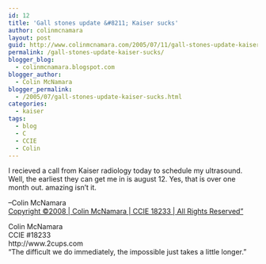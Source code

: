 ```yaml
---
id: 12
title: 'Gall stones update &#8211; Kaiser sucks'
author: colinmcnamara
layout: post
guid: http://www.colinmcnamara.com/2005/07/11/gall-stones-update-kaiser-sucks/
permalink: /gall-stones-update-kaiser-sucks/
blogger_blog:
  - colinmcnamara.blogspot.com
blogger_author:
  - Colin McNamara
blogger_permalink:
  - /2005/07/gall-stones-update-kaiser-sucks.html
categories:
  - kaiser
tags:
  - blog
  - C
  - CCIE
  - Colin
---
```

I recieved a call from Kaiser radiology today to schedule my ultrasound.  
Well, the earliest they can get me in is august 12. Yes, that is over one month out. amazing isn&#8217;t it.

&#8211;Colin McNamara  
[Copyright ©2008 | Colin McNamara | CCIE 18233 | All Rights Reserved&#8221;][1]

<p class="blogger-post-footer">
  Colin McNamara<br /> CCIE #18233<br /> http://www.2cups.com<br /> &#8220;The difficult we do immediately, the impossible just takes a little longer.&#8221;
</p>

 [1]: http://www.colinmcnamara.com "Copyright ©2008 | Colin McNamara | CCIE 18233 | All Rights Reserved"